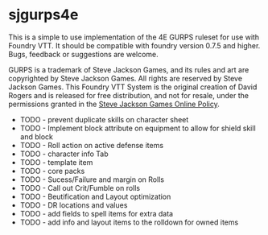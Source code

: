 # sjgurps4e

This is a simple to use implementation of the 4E GURPS ruleset for use with Foundry VTT. It should be compatible with foundry version 0.7.5 and higher.  Bugs, feedback or suggestions are welcome.

GURPS is a trademark of Steve Jackson Games, and its rules and art are copyrighted by Steve Jackson Games. All rights are reserved by Steve Jackson Games. This Foundry VTT System is the original creation of David Rogers and is released for free distribution, and not for resale, under the permissions granted in the <a href="http://www.sjgames.com/general/online_policy.html">Steve Jackson Games Online Policy</a>.

<ul>
<li>TODO - prevent duplicate skills on character sheet </li>
<li>TODO - Implement block attribute on equipment to allow for shield skill and block </li>
<li>TODO - Roll action on active defense items
<li>TODO - character info Tab </li>
<li>TODO - template item </li>
<li>TODO - core packs </li>
<li>TODO - Sucess/Failure and margin on Rolls</li>
<li>TODO - Call out Crit/Fumble on rolls</li>
<li>TODO - Beutification and Layout optimization</li>
<li>TODO - DR locations and values</li>
<li>TODO - add fields to spell items for extra data</li>
<li>TODO - add info and layout items to the rolldown for owned items</li>
</ul>


